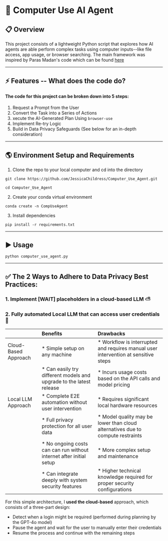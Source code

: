 # 🧠 Computer Use AI Agent 

## 📋 Overview
This project consists of a lightweight Python script that explores how AI agents are able perform complex tasks using computer inputs--like file access, app usage, or browser searching. The main framework was inspired by Paras Madan's code which can be found [here](https://medium.com/gopenai/computer-use-ai-agent-tutorial-full-code-browser-use-beb54cf1f525)

------

## ⚡️ Features -- What does the code do? 
#### The code for this project can be broken down into 5 steps: 
1. Request a Prompt from the User
2. Convert the Task into a Series of Actions
3. xecute the AI-Generated Plan Using `browser-use`
4. Implement Re-try Logic
5. Build in Data Privacy Safeguards (See below for an in-depth consideration)

--------

## 🌎 Environment Setup and Requirements
1. Clone the repo to your local computer and cd into the directory
``` 
git clone https://github.com/JessicaChildress/Computer_Use_Agent.git

cd Computer_Use_Agent
```
2. Create your conda virtual environment
```
conda create -n CompUseAgent
```
3. Install dependencies
``` 
pip install -r requirements.txt
```

-------

## ▶️ Usage 
```
python computer_use_agent.py
```

------

## ✅ The 2 Ways to Adhere to Data Privacy Best Practices:
### 1. Implement [WAIT] placeholders in a cloud-based LLM ⛅️
### 2. Fully automated Local LLM that can access user credentials 🔐

|        | Benefits | Drawbacks |
|:------ |:---------|:----------|  
| Cloud-Based Approach| * Simple setup on any machine | * Workflow is interrupted and requires manual user intervention at sensitive steps |
|        | * Can easily try different models and upgrade to the latest release | * Incurs usage costs based on the API calls and model pricing |
| Local LLM Approach | * Complete E2E automation without user intervention | * Requires significant local hardware resources | 
|   | * Full privacy protection for all user data | * Model quality may be lower than cloud alternatives due to compute restraints |
|   | * No ongoing costs can can run without internet after initial setup | * More complex setup and maintenance | 
|   | * Can integrate deeply with system security features | * Higher technical knowledge required for proper security configurations |   


For this simple architecture, I **used the cloud-based** approach, which consists of a three-part design: 
* Detect when a login might be required (performed during planning by the GPT-4o model)
* Pause the agent and wait for the user to manually enter their credentials
* Resume the process and continue with the remaining steps
